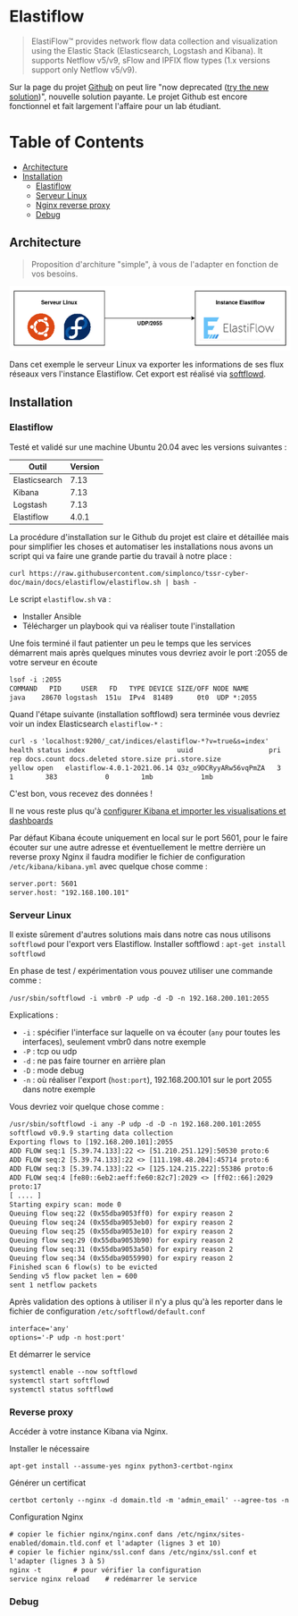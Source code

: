 # Elastiflow

> ElastiFlow™ provides network flow data collection and visualization using the Elastic Stack (Elasticsearch, Logstash and Kibana). It supports Netflow v5/v9, sFlow and IPFIX flow types (1.x versions support only Netflow v5/v9).

Sur la page du projet [Github](https://github.com/robcowart/elastiflow) on peut lire "now deprecated ([try the new solution](https://github.com/robcowart/elastiflow))", nouvelle solution payante. Le projet Github est encore fonctionnel et fait largement l'affaire pour un lab étudiant.

Table of Contents
=================

* [Architecture](#architecture)
* [Installation](#installation)
  * [Elastiflow](#elastiflow-1)
  * [Serveur Linux](#serveur-linux)
  * [Nginx reverse proxy](#reserve-proxy)
  * [Debug](#debug)

## Architecture

> Proposition d'architure "simple", à vous de l'adapter en fonction de vos besoins.

![elastiflow_schema](./elastiflow_schema.png)

Dans cet exemple le serveur Linux va exporter les informations de ses flux réseaux vers l'instance Elastiflow. Cet export est réalisé via [softflowd](https://github.com/irino/softflowd).

## Installation

### Elastiflow

Testé et validé sur une machine Ubuntu 20.04 avec les versions suivantes :

| Outil | Version |
| ----- | ----- |
| Elasticsearch | 7.13 |
| Kibana | 7.13 |
| Logstash | 7.13 |
| Elastiflow | 4.0.1 |

La procédure d'installation sur le Github du projet est claire et détaillée mais pour simplifier les choses et automatiser les installations nous avons un script qui va faire une grande partie du travail à notre place :

```
curl https://raw.githubusercontent.com/simplonco/tssr-cyber-doc/main/docs/elastiflow/elastiflow.sh | bash -
```

Le script `elastiflow.sh` va :

* Installer Ansible
* Télécharger un playbook qui va réaliser toute l'installation

Une fois terminé il faut patienter un peu le temps que les services démarrent mais après quelques minutes vous devriez avoir le port :2055 de votre serveur en écoute

```
lsof -i :2055
COMMAND   PID     USER   FD   TYPE DEVICE SIZE/OFF NODE NAME
java    28670 logstash  151u  IPv4  81489      0t0  UDP *:2055
```

Quand l'étape suivante (installation softflowd) sera terminée vous devriez voir un index Elasticsearch `elastiflow-*` :

```
curl -s 'localhost:9200/_cat/indices/elastiflow-*?v=true&s=index'
health status index                       uuid                   pri rep docs.count docs.deleted store.size pri.store.size
yellow open   elastiflow-4.0.1-2021.06.14 Q3z_o9DCRyyARw56vqPmZA   3   1        383            0        1mb            1mb
```

C'est bon, vous recevez des données !

Il ne vous reste plus qu'à [configurer Kibana et importer les visualisations et dashboards](https://github.com/robcowart/elastiflow/blob/master/INSTALL.md#setting-up-kibana)

Par défaut Kibana écoute uniquement en local sur le port 5601, pour le faire écouter sur une autre adresse et éventuellement le mettre derrière un reverse proxy Nginx il faudra modifier le fichier de configuration `/etc/kibana/kibana.yml` avec quelque chose comme :

```
server.port: 5601
server.host: "192.168.100.101"
```

### Serveur Linux

Il existe sûrement d'autres solutions mais dans notre cas nous utilisons `softflowd` pour l'export vers Elastiflow. Installer softflowd : `apt-get install softflowd`

En phase de test / expérimentation vous pouvez utiliser une commande comme :

```/usr/sbin/softflowd -i vmbr0 -P udp -d -D -n 192.168.200.101:2055```

Explications :

* `-i` : spécifier l'interface sur laquelle on va écouter (`any` pour toutes les interfaces), seulement vmbr0 dans notre exemple
* `-P` : tcp ou udp
* `-d` : ne pas faire tourner en arrière plan
* `-D` : mode debug
* `-n` : où réaliser l'export (`host:port`), 192.168.200.101 sur le port 2055 dans notre exemple

Vous devriez voir quelque chose comme :

```
/usr/sbin/softflowd -i any -P udp -d -D -n 192.168.200.101:2055
softflowd v0.9.9 starting data collection
Exporting flows to [192.168.200.101]:2055
ADD FLOW seq:1 [5.39.74.133]:22 <> [51.210.251.129]:50530 proto:6
ADD FLOW seq:2 [5.39.74.133]:22 <> [111.198.48.204]:45714 proto:6
ADD FLOW seq:3 [5.39.74.133]:22 <> [125.124.215.222]:55386 proto:6
ADD FLOW seq:4 [fe80::6eb2:aeff:fe60:82c7]:2029 <> [ff02::66]:2029 proto:17
[ .... ]
Starting expiry scan: mode 0
Queuing flow seq:22 (0x55dba9053ff0) for expiry reason 2
Queuing flow seq:24 (0x55dba9053eb0) for expiry reason 2
Queuing flow seq:25 (0x55dba9053e10) for expiry reason 2
Queuing flow seq:29 (0x55dba9053b90) for expiry reason 2
Queuing flow seq:31 (0x55dba9053a50) for expiry reason 2
Queuing flow seq:34 (0x55dba9055990) for expiry reason 2
Finished scan 6 flow(s) to be evicted
Sending v5 flow packet len = 600
sent 1 netflow packets
```

Après validation des options à utiliser il n'y a plus qu'à les reporter dans le fichier de configuration `/etc/softflowd/default.conf`

```
interface='any'
options='-P udp -n host:port'
```

Et démarrer le service

```
systemctl enable --now softflowd
systemctl start softflowd
systemctl status softflowd
```

### Reverse proxy

Accéder à votre instance Kibana via Nginx.

Installer le nécessaire

```
apt-get install --assume-yes nginx python3-certbot-nginx
```

Générer un certificat

```
certbot certonly --nginx -d domain.tld -m 'admin_email' --agree-tos -n
```

Configuration Nginx

```
# copier le fichier nginx/nginx.conf dans /etc/nginx/sites-enabled/domain.tld.conf et l'adapter (lignes 3 et 10)
# copier le fichier nginx/ssl.conf dans /etc/nginx/ssl.conf et l'adapter (lignes 3 à 5)
nginx -t		# pour vérifier la configuration
service nginx reload	# redémarrer le service
```

### Debug
